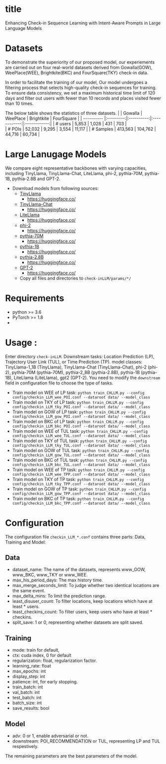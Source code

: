 # title
Enhancing Check-in Sequence Learning with Intent-Aware Prompts in Large Language Models
# Datasets
To demonstrate the superiority of our proposed model, our experiements are carried out on four real-world datasets derived from Gowalla(GOW), WeePlace(WEE), Brightkite(BKC) and FourSquare(TKY) check-in data.

In order to facilitate the training of our model, Our model undergoes a filtering process that selects high-quality check-in sequences for training. To ensure data consistency, we set a maximum historical time limit of 120 days and filter out users with fewer than 10 records and places visited fewer than 10 times.

The below table shows the statistics of three datasets.
|             |  Gowalla  |  WeePlace  |  Brightkite  |  FourSquare  |
| ----------  |:---------:|:----------:|:------------:|:------------:|
| # users     | 5,853     | 1,028      | 431          | 703          |  
| # POIs      | 52,032    | 9,295      | 3,554        | 11,117       |
| # Samples   | 413,563   | 104,762    | 44,716       | 60,734       |

# Large Lanugage Models
We compare eight representative backbones with varying capacities, including TinyLlama, TinyLlama-Chat, LiteLlama, phi-2, pythia-70M, pythia-1B, pythia-2.8B and GPT-2.
- Download models from following sources:
    - <a href=''>TinyLlama</a>
      - https://huggingface.co/
    - <a href=''>TinyLlama-Chat</a> 
      - https://huggingface.co/
    - <a href=''>LiteLlama</a>
      - https://huggingface.co/
    - <a href=''>phi-2</a>
      - https://huggingface.co/
    - <a href=''>pythia-70M</a> 
      - https://huggingface.co/
    - <a href=''>pythia-1B</a>
      - https://huggingface.co/
    - <a href=''>pythia-2.8B</a>
      - https://huggingface.co/
    - <a href=''>GPT-2</a> 
      - https://huggingface.co/
  - Copy all files and directories to `check-inLLM/params/*/`

# Requirements
- python >= 3.6
- PyTorch >= 1.8
- 
# Usage :
  Enter directory `check-inLLM`.
  Downstream tasks:
  Location Prediction (LP), Trajectory User Link (TUL), or Time Prediction (TP).
  model classes:
  TinyLlama-1_1B (TinyLlama), TinyLlama-Chat (TinyLlama-Chat), phi-2 (phi-2), pythia-70M (pythia-70M), pythia-2_8B (pythia-2.8B), pythia-1B (pythia-1B), LiteLlama (LiteLlama), gpt2 (GPT-2).
  You need to modify the `downstream` field in configuration file to choose the type of tasks.
  - Train model on WEE of LP task:
    `python train_CHLLM.py --config config/checkin_LLM_wee_POI.conf --dataroot data/ --model_class`
    <br>
  - Train model on TKY of LP task:
    `python train_CHLLM.py --config config/checkin_LLM_tky_POI.conf --dataroot data/ --model_class`
    <br>
  - Train model on GOW of LP task:
    `python train_CHLLM.py --config config/checkin_LLM_gow_POI.conf --dataroot data/ --model_class`
    <br>
  - Train model on BKC of LP task:
    `python train_CHLLM.py --config config/checkin_LLM_bkc_POI.conf --dataroot data/ --model_class`
    <br>
  - Train model on WEE of TUL task:
    `python train_CHLLM.py --config config/checkin_LLM_wee_TUL.conf --dataroot data/ --model_class`
    <br>
  - Train model on TKY of TUL task:
    `python train_CHLLM.py --config config/checkin_LLM_tky_TUL.conf --dataroot data/ --model_class`
    <br>
  - Train model on GOW of TUL task:
    `python train_CHLLM.py --config config/checkin_LLM_gow_TUL.conf --dataroot data/ --model_class`
    <br>
  - Train model on BKC of TUL task:
    `python train_CHLLM.py --config config/checkin_LLM_bkc_TUL.conf --dataroot data/ --model_class`
    <br>
  - Train model on WEE of TP task:
    `python train_CHLLM.py --config config/checkin_LLM_wee_TPP.conf --dataroot data/ --model_class`
    <br>
  - Train model on TKY of TP task:
    `python train_CHLLM.py --config config/checkin_LLM_tky_TPP.conf --dataroot data/ --model_class`
    <br>
  - Train model on GOW of TP task:
    `python train_CHLLM.py --config config/checkin_LLM_gow_TPP.conf --dataroot data/ --model_class`
    <br>
  - Train model on BKC of TP task:
    `python train_CHLLM.py --config config/checkin_LLM_bkc_TPP.conf --dataroot data/ --model_class`
# Configuration
The configuration file `checkin_LLM_*.conf` contains three parts: Data, Training and Model:

## Data
- dataset_name: The name of the datasets, represents www_GOW, www_BKC, www_TKY or www_WEE.
- max_his_period_days: The max history time.
- max_merge_seconds_limit: To judge whether two identical locations are the same event.
- max_delta_mins: To limit the prediction range.
- least_disuser_count: To filter locations, keep locations which have at least * users.
- least_checkins_count: To filter users, keep users who have at least * checkins.
- split_save: 1 or 0, representing whether datasets are split saved.

## Training
- mode: train for default, 
- ctx: cuda index, 0 for default
- regularization: float, regularization factor.
- learning_rate: float
- max_epochs: int
- display_step: int
- patience: int, for early stopping.
- train_batch: int
- val_batch: int
- test_batch: int
- batch_size: int
- save_results: bool

## Model
- adv: 0 or 1, enable adversarial or not.
- downstream: POI_RECOMMENDATION or TUL, representing LP and TUL respestively.

The remaining parameters are the best parameters of the model.